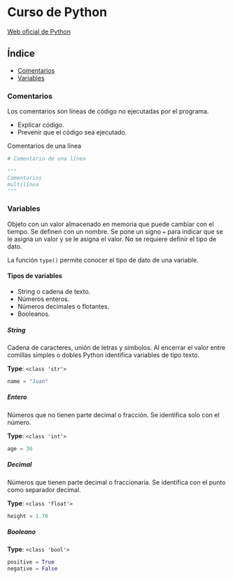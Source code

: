 # Curso de Python

[Web oficial de Python](https://www.python.org/)

## Índice

- [Comentarios](#comentarios)
- [Variables](#variables)

### Comentarios

Los comentarios son líneas de código no ejecutadas por el programa.

- Explicar código.
- Prevenir que el código sea ejecutado.

Comentarios de una línea

```python
# Comentario de una línea
```

```python
"""
Comentarios
multilínea
"""
```

### Variables

Objeto con un valor almacenado en memoria que puede cambiar con el tiempo. Se definen con un nombre. Se pone un signo `=` para indicar que se le asigna un valor y se le asigna el valor. No se requiere definir el tipo de dato.

La función `type()` permite conocer el tipo de dato de una variable.

#### Tipos de variables

- String o cadena de texto.
- Números enteros.
- Números decimales o flotantes.
- Booleanos.

##### String

Cadena de caracteres, unión de letras y símbolos. Al encerrar el valor entre comillas simples o dobles Python identifica variables de tipo texto.

**Type**: `<class 'str'>`

```python
name = "Juan"
```

##### Entero

Números que no tienen parte decimal o fracción. Se identifica solo con el número.

**Type**: `<class 'int'>`

```python
age = 30
```

##### Decimal

Números que tienen parte decimal o fraccionaria. Se identifica con el punto como separador decimal.

**Type**: `<class 'float'>`

```python
height = 1.70
```

##### Booleano

**Type**: `<class 'bool'>`

```python
positive = True
negative = False
```
